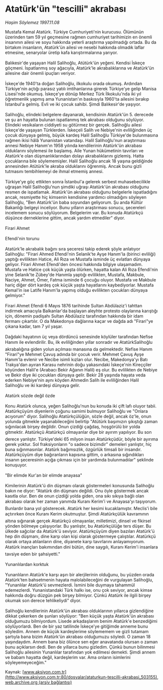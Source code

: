 # Atatürk'ün "tescilli" akrabası

*Haşim Söylemez 1997.11.08*

<div class="pNewsDetailMainContent" itemprop="articleBody">
 Mustafa Kemal Atatürk. Türkiye Cumhuriyeti'nin kurucusu. Ölümünün üzerinden tam 59 yıl geçmesine rağmen cumhuriyet tarihimizin en önemli insanının ailesi ve soyu hakkında yeterli araştırma yapılmadığı ortada. Bu da birtakım insanların, Atatürk'ün ailesi ve nesebi hakkında olmadık laflar etmesine, senaryolar üretip kafa karıştırmalarına yarıyor.
 <br/>
 <br/>
 Balıkesir'de yaşayan Halil Salihoğlu, Atütürk'ün yeğeni. Kendisi İskeçe göçmeni. İspatlanmış soy ağacıyla, Atatürk'le akrabalıklarına ve Atatürk'ün ailesine dair önemli ipuçları veriyor.
 <br/>
 <br/>
 İskeçe'de 1940'ta doğan Salihoğlu, ilkokulu orada okumuş. Ardından Türkiye'nin açtığı parasız yatılı imtihanlarına girerek Türkiye'ye gelip Manisa Lisesi'nde okumuş. İskeçe'ye dönüp Merkez Türk İlkokulu'nda iki yıl öğretmenlik yapmış ama Yunanistan'ın baskısıyla 1960'ta ailesini bırakıp İstanbul'a gelmiş. Evli ve iki çocuk sahibi. Şimdi Balıkesir'de yaşıyor.
 <br/>
 <br/>
 Salihoğlu, elindeki belgelere dayanarak, kendisinin Atatürk'ün 5. derecede ve şu an hayatta bulunan ispatlanmış tek akrabası olduğunu söylüyor. Elindeki vesikaların ciddiyeti su götürmez bir gerçek. Salihoğlu ailesi İskeçe'de yaşayan Türklerden. İskeçeli Salih ve Nebiye'nin evliliğinden üç çocuk dünyaya gelmiş, büyük kardeş Halil Salihoğlu Türkiye'de bulunmasına rağmen ikisi hâlâ Yunanistan vatandaşı. Halil Salihoğlu'nun araştırması annesi Nebiye Hanım'ın 1958 yılında kendilerinin Atatürk'ün akrabası olduklarını söylemesi ile başlamış. Aile Yunan hükümetinin tavırları ve Atatürk'e olan düşmanlıklarından dolayı akrabalıklarını gizlemiş. Hatta çocuklarına bile söylememişler. Halil Salihoğlu ancak 18 yaşına geldiğinde annesinden Atütürk'le akraba olduklarını öğrenmiş. Ancak bunu gizli tutmasını tembihlemeyi de ihmal etmemiş annesi.
 <br/>
 <br/>
 Türkiye'ye göç ettikten sonra İstanbul'a gelerek serbest muhasebecilikle uğraşan Halil Salihoğlu'nun şimdiki uğraşı Atatürk'ün akrabası olduğunu resmen de ispatlamak. Atatürk'ün akrabası olduğunu belgelerle ispatladığını ancak, resmiyette hiç kimsenin kendisine yardımcı olmadığını söyleyen Salihoğlu, "Ben Atatürk'ün baba soyundan geliyorum. Şu anda Kültür Bakanlığı belgeyi inceliyor. Bunu yılların araştırması sonucu, şecereleri incelemem sonucu söylüyorum. Belgelerim var. Bu konuda Atatürkçü düşünce derneklerine gittim, ancak yardım etmediler" diyor.
 <br/>
 <br/>
 Firari Ahmet
 <br/>
 <br/>
 Efendi'nin torunu
 <br/>
 <br/>
 Atatürk'le akrabalık bağını sıra şeceresi takip ederek şöyle anlatıyor Salihoğlu: "Firari Ahmed Efendi'nin Selanik'te Ayşe Hanım'la (birinci evliliği) yaptığı evlilikten Hatice, Ali Rıza ve Mustafa isminde üç evlatları dünyaya geliyor. Firari Ahmet Efendi'den öncesi hakkında bilgiye ulaşamadım. Mustafa ve Hatice çok küçük yaşta ölürken, hayatta kalan Ali Rıza Efendi'nin yine Selanik'te Zübey'de Hanımla yaptığı evlilikten, Mustafa, Makbule, Naciye, Ahmet, Ömer, Fatma isminde 6 çocuğu oluyor. Mustafa ve Makbule hariç diğer dört kardeş çok küçük yaşta hayatlarını kaybediyorlar. Mustafa Kemal'in ise Latife Hanım'la yapmış olduğu evlilikten çocukları dünyaya gelmiyor."
 <br/>
 <br/>
 Firari Ahmet Efendi 6 Mayıs 1876 tarihinde Sultan Abdülaziz'i tahttan indirmek amacıyla Balkanlar'da başlayan aleyhte protesto olaylarına karıştığı için, dönemin padişahı Sultan Abdülaziz tarafından hakkında bir idam fermanı çıkartılır. O da Makedonya dağlarına kaçar ve dağda adı "Firari"ye çıkana kadar, tam 7 yıl yaşar.
 <br/>
 <br/>
 Dağdaki hayatının üç veya dördüncü senesinde köylüler tarafından Nefise Hanım ile evlendirilir. Bu, ilk evliliğinden yıllar sonradır ve AtatürkSalihoğlu akrabalığına giden yolun açılması manasına da gelmektedir. Nefise Hanım "Firari"ye Mehmet Çavuş adında bir çocuk verir. Mehmet Çavuş Ayşe Hanım'la evlenir ve Necibe isimli kızları olur. Necibe, Makedonya'yı Batı Trakya'dan ayıran Karasu nehrinin doğu yakasındaki İskeçe'nin Kireççiler köyünden Halil'e (Arabacı Bekir Ağanın Halil) eş olur. Bu evlilikten de Nebiye ve Bekir diye iki çocukları dünyaya gelir. Bekir 28 yaşında hayata veda ederken Nebiye'nin aynı köyden Ahmedin Salih ile evliliğinden Halil Salihoğlu ve iki kardeşi dünyaya gelir.
 <br/>
 <br/>
 Atatürk sözde değil özde
 <br/>
 <br/>
 Konu Atatürk olunca, yeğen Salihoğlu'nun bu konuda iki çift lafı oluyor tabii. Atatürkçüyüm diyenlerin çoğunu samimi bulmuyor Salihoğlu ve "Onlara acıyorum" diyor. Salihoğlu Atatürkçülüğün, sözle değil, ancak öz'le, onun yolunda gitmekle yaşanabileceğini belirtip "Atütürk başımızın şıkıştığı zaman sığınılacak birşey değildir. Onun çizdiği çağdaş, hoşgörülü bir yolda gitmektir. Atatürkçü Atatürkçü olmayanlar diye bir ayırım yapılıyor. Bu son derece yanlıştır. Türkiye'deki 65 milyon insan Atatürkçüdür, böyle bir ayırıma gerek yoktur. Sol fraksiyonların "o sadece bizimdir" demeleri yanlıştır, hiç buna sığınmasınlar. Atatürk bağımsızlık, özgürlük timsali bir insandır. Atatürkçüyüm diye bağıranların kapısına gittim, o arkasına sığındıkları insanın şeceresinin açığa çıkması için bir yardımda bulunmadılar"  şeklinde konuşuyor.
 <br/>
 <br/>
 "Bir elimde Kur'an bir elimde anayasa"
 <br/>
 <br/>
 Kimilerinin Atatürk'ü din düşmanı olarak göstermeleri konusunda Salihoğlu bakın ne diyor: "Atatürk din düşmanı değildi. Onu öyle göstermek ancak kasıtla olur. Ben de onun çizdiği yolda giden, ona sıkı sıkıya bağlı olan akrabası olarak her zaman yanımda Kuranı Kerim'i ve Anayasa'yı taşıyorum. Bunlardır bana yol gösterecek. Atatürk her kesimi kucaklamıştır. Meclis'i bile açtırırken önce Kuranı Kerim okutmuştur. Şimdi Atatürkçülük kavramının altına sığınarak gerçek Atatürkçü olmayanlar, milletimizi, dinsel ve fikirsel yönden bölmeye çalışıyorlar. Bu yanlıştır, bu Atatürkçülüğe ters düşer. Bu ülkede sağcılar da Atatürk'ü seviyor. Atatürkçüyüm diyen bazıları Atatürk'ü hep din düşmanı, dine karşı olan kişi olarak göstermeye çalıştılar. Atatürkçü olarak ortaya atılanların dine, diyanete karşı tavırlarını anlayamıyorum. Atatürk inançları bakımından dini bütün, dine saygılı, Kuranı Kerim'i insanlara tavsiye eden bir şahsiyetti."
 <br/>
 <br/>
 Yunanlılardan korktuk
 <br/>
 <br/>
 Yunanlıların Atatürk'e karşı aşırı bir alerjilerinin olduğunu, bu yüzden orada Atatürk'ten bahsetmenin hayata malolabileceğini de vurgulayan Salihoğlu, "Yunanlılar Atatürk'ü sevmezlerdi. İsmini bile duymaya tahammül edemezlerdi. Yunanistandaki Türk halkı ise, onu çok seviyor, ancak kimse hakkında doğru düzgün pek birşey bilmiyor. Çünkü Atatürk ile ilgili birşey okumak son derece tehlikeliydi" diyor.
 <br/>
 <br/>
 Salihoğlu kendilerinin Atatürk'ün akrabası olduklarının yıllarca gizlendiğine dikkat çekerken de şunları söylüyor: "Ben küçük yaşta Atatürk'ün akrabası olduğumuzu bilmiyordum. Lisede arkadaşlarım benim Atatürk'e benzediğimi söylüyorlardı. Ben de bir yaz tatilinde İskeçe'ye gitiğimde anneme bunu söyledim. Annem de küçük kardeşlerime söylememem ve gizli tutamam şartıyla bana bizim Atatürk'ün akrabası olduğumuzu söyledi. O zaman 18 yaşındaydım. Annem bana biz ölünce sen eğer anavatanda olursan o zaman bunu açıklarsın dedi. Ben de yıllarca bunu gizledim. Çünkü bunun bilinmesi Salihoğlu ailesinin Yunanlılar tarafından yok edilmesi demekti. Şimdi annem ve babam hayatta değil, kardeşlerim var. Ama onların isimlerini söyleyemeyeceğim."
 <br/>
</div>


Kaynak: [www.aksiyon.com.tr](http://www.aksiyon.com.tr:80/dosyalar/ataturkun-tescilli-akrabasi_503155), [web.archive.org (arşiv bağlantısı)](http://web.archive.org/web/20150622095313/http://www.aksiyon.com.tr:80/dosyalar/ataturkun-tescilli-akrabasi_503155)

